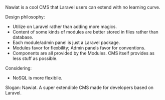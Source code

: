 Nawiat is a cool CMS that Laravel users can extend with no learning curve.

Design philosophy:
* Utilize on Laravel rather than adding more magics.
* Content of some kinds of modules are better stored in files rather than database.
* Each module/admin panel is just a Laravel package.
* Modules favor for flexbility; Admin panels favor for conventions.
* Components are all provided by the Modules. CMS itself provides as less stuff as possible.

Considering:
* NoSQL is more flexibile.

Slogan: Nawiat. A super extendible CMS made for developers based on Laravel.
